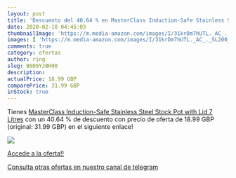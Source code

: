 ```yaml
---
layout: post
title: 'Descuento del 40.64 % en MasterClass Induction-Safe Stainless Ste'
date: 2020-02-10 04:45:03
thumbnailImage: 'https://m.media-amazon.com/images/I/31krDm7hUTL._AC_._SL200_.jpg'
images: [ 'https://m.media-amazon.com/images/I/31krDm7hUTL._AC_._SL200_.jpg' ]
comments: true
category: ofertas
author: ring
slug: B000YJBH90
description:
actualPrice: 18.99 GBP
comparePrice: 31.99 GBP
inStock: true
---
```


Tienes [MasterClass Induction-Safe Stainless Steel Stock Pot with Lid  7 Litres](https://www.amazon.com/dp/B000YJBH90/?tag=redken08-20) con un 40.64 % de descuento con precio de oferta de 18.99 GBP (original: 31.99 GBP) en el siguiente enlace!

[![](https://m.media-amazon.com/images/I/31krDm7hUTL._AC_._SL200_.jpg)](https://www.amazon.com/dp/B000YJBH90/?tag=redken08-20)

[Accede a la oferta!!](https://www.amazon.com/dp/B000YJBH90/?tag=redken08-20)

[Consulta otras ofertas en nuestro canal de telegram](https://t.me/s/ofertas25)
